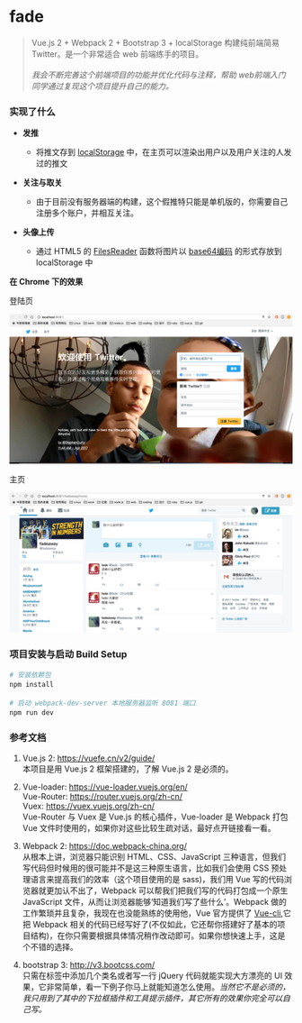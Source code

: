 # **fade**

>Vue.js 2 + Webpack 2 + Bootstrap 3 + localStorage 构建纯前端简易 Twitter。是一个非常适合  web 前端练手的项目。<br><br>
*我会不断完善这个前端项目的功能并优化代码与注释，帮助 web前端入门同学通过复现这个项目提升自己的能力。*

### 实现了什么
- **发推**


  - 将推文存到 [localStorage](https://developer.mozilla.org/zh-CN/docs/Web/API/Window/localStorage) 中，在主页可以渲染出用户以及用户关注的人发过的推文


- **关注与取关**

  - 由于目前没有服务器端的构建，这个假推特只能是单机版的，你需要自己注册多个账户，并相互关注。


- **头像上传**

  - 通过 HTML5 的 [FilesReader](https://developer.mozilla.org/zh-CN/docs/Web/API/FileReader) 函数将图片以 [base64编码](https://developer.mozilla.org/zh-CN/docs/Web/API/FileReader/readAsDataURL) 的形式存放到 localStorage 中


**在 Chrome 下的效果**

登陆页

![](fade_login.png)

主页

![](fade_home.png)



### 项目安装与启动 Build Setup

``` bash
# 安装依赖包
npm install

# 启动 webpack-dev-server 本地服务器监听 8081 端口
npm run dev

```

### 参考文档

1. Vue.js 2: https://vuefe.cn/v2/guide/
<br>本项目是用 Vue.js 2 框架搭建的，了解 Vue.js 2 是必须的。

2. Vue-loader: https://vue-loader.vuejs.org/en/
<br>Vue-Router: https://router.vuejs.org/zh-cn/
<br>Vuex: https://vuex.vuejs.org/zh-cn/
<br>Vue-Router 与 Vuex 是 Vue.js 的核心插件，Vue-loader 是 Webpack 打包 Vue 文件时使用的，如果你对这些比较生疏对话，最好点开链接看一看。

3. Webpack 2: https://doc.webpack-china.org/
<br>从根本上讲，浏览器只能识别 HTML、CSS、JavaScript 三种语言，但我们写代码但时候用的很可能并不是这三种原生语言，比如我们会使用 CSS 预处理语言来提高我们的效率（这个项目使用的是 sass)，我们用 Vue 写的代码浏览器就更加认不出了，Webpack 可以帮我们把我们写的代码打包成一个原生 JavaScript 文件，从而让浏览器能够‘知道我们写了些什么’。Webpack 做的工作繁琐并且复杂，我现在也没能熟练的使用他，Vue 官方提供了 [Vue-cli](https://github.com/vuejs/vue-cli),它把 Webpack 相关的代码已经写好了(不仅如此，它还帮你搭建好了基本的项目结构)，在你只需要根据具体情况稍作改动即可。如果你想快速上手，这是个不错的选择。

4. bootstrap 3: http://v3.bootcss.com/
<br>只需在标签中添加几个类名或者写一行 jQuery 代码就能实现大方漂亮的 UI 效果，它非常简单，看一下例子你马上就能知道怎么使用。*当然它不是必须的，我只用到了其中的下拉框插件和工具提示插件，其它所有的效果你完全可以自己写。*
